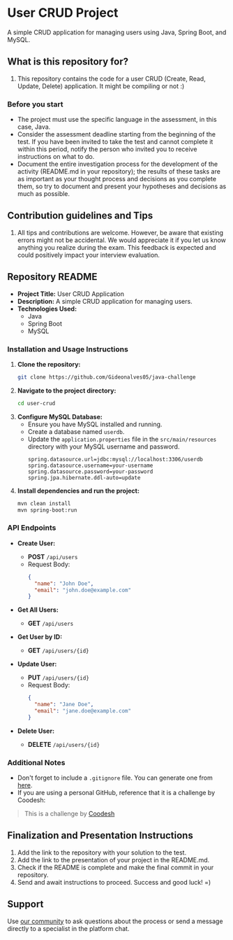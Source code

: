 # User CRUD Project

A simple CRUD application for managing users using Java, Spring Boot, and MySQL.

## What is this repository for?

1. This repository contains the code for a user CRUD (Create, Read, Update, Delete) application. It might be compiling or not :)

### Before you start

- The project must use the specific language in the assessment, in this case, Java.
- Consider the assessment deadline starting from the beginning of the test. If you have been invited to take the test and cannot complete it within this period, notify the person who invited you to receive instructions on what to do.
- Document the entire investigation process for the development of the activity (README.md in your repository); the results of these tasks are as important as your thought process and decisions as you complete them, so try to document and present your hypotheses and decisions as much as possible.

## Contribution guidelines and Tips

1. All tips and contributions are welcome. However, be aware that existing errors might not be accidental. We would appreciate it if you let us know anything you realize during the exam. This feedback is expected and could positively impact your interview evaluation.

## Repository README

- **Project Title:** User CRUD Application
- **Description:** A simple CRUD application for managing users.
- **Technologies Used:** 
  - Java
  - Spring Boot
  - MySQL
  
### Installation and Usage Instructions

1. **Clone the repository:**
   ```sh
   git clone https://github.com/Gideonalves05/java-challenge
   ```
2. **Navigate to the project directory:**
   ```sh
   cd user-crud
   ```
3. **Configure MySQL Database:**
   - Ensure you have MySQL installed and running.
   - Create a database named `userdb`.
   - Update the `application.properties` file in the `src/main/resources` directory with your MySQL username and password.
     ```properties
     spring.datasource.url=jdbc:mysql://localhost:3306/userdb
     spring.datasource.username=your-username
     spring.datasource.password=your-password
     spring.jpa.hibernate.ddl-auto=update
     ```
4. **Install dependencies and run the project:**
   ```sh
   mvn clean install
   mvn spring-boot:run
   ```

### API Endpoints

- **Create User:**
  - **POST** `/api/users`
  - Request Body: 
    ```json
    {
      "name": "John Doe",
      "email": "john.doe@example.com"
    }
    ```

- **Get All Users:**
  - **GET** `/api/users`

- **Get User by ID:**
  - **GET** `/api/users/{id}`

- **Update User:**
  - **PUT** `/api/users/{id}`
  - Request Body:
    ```json
    {
      "name": "Jane Doe",
      "email": "jane.doe@example.com"
    }
    ```

- **Delete User:**
  - **DELETE** `/api/users/{id}`

### Additional Notes

- Don't forget to include a `.gitignore` file. You can generate one from [here](https://www.toptal.com/developers/gitignore).
- If you are using a personal GitHub, reference that it is a challenge by Coodesh:

> This is a challenge by [Coodesh](https://coodesh.com/)

## Finalization and Presentation Instructions

1. Add the link to the repository with your solution to the test.
2. Add the link to the presentation of your project in the README.md.
3. Check if the README is complete and make the final commit in your repository.
4. Send and await instructions to proceed. Success and good luck! =)

## Support

Use [our community](https://discord.gg/rdXbEvjsWu) to ask questions about the process or send a message directly to a specialist in the platform chat.